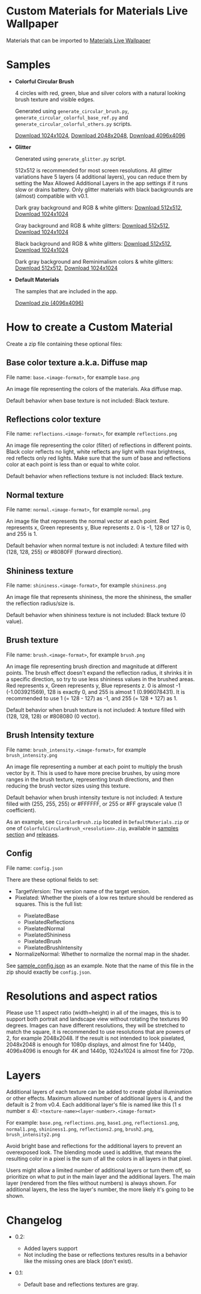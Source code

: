 # Custom Materials for Materials Live Wallpaper

Materials that can be imported to [Materials Live Wallpaper](https://github.com/Reminimalism/MaterialsLiveWallpaper)

# Samples

-  **Colorful Circular Brush**

    4 circles with red, green, blue and silver colors with a natural looking brush texture and visible edges.

    Generated using `generate_circular_brush.py`, `generate_circular_colorful_base_ref.py` and `generate_circular_colorful_others.py` scripts.

    [Download 1024x1024](https://github.com/Reminimalism/MaterialsLiveWallpaperCustomMaterials/releases/download/v2020.08.30/ColorfulCircularBrush_1024x1024.zip),
    [Download 2048x2048](https://github.com/Reminimalism/MaterialsLiveWallpaperCustomMaterials/releases/download/v2020.08.30/ColorfulCircularBrush_2048x2048.zip),
    [Download 4096x4096](https://github.com/Reminimalism/MaterialsLiveWallpaperCustomMaterials/releases/download/v2020.08.30/ColorfulCircularBrush_4096x4096.zip)

- **Glitter**

    Generated using `generate_glitter.py` script.

    512x512 is recommended for most screen resolutions.
    All glitter variations have 5 layers (4 additional layers),
    you can reduce them by setting the Max Allowed Additional Layers in the app settings if it runs slow or drains battery.
    Only glitter materials with black backgrounds are (almost) compatible with v0.1.

    Dark gray background and RGB & white glitters:
    [Download 512x512](https://github.com/Reminimalism/MaterialsLiveWallpaperCustomMaterials/releases/download/v2020.08.30/Glitter_512x512_DarkGray_RGB.zip),
    [Download 1024x1024](https://github.com/Reminimalism/MaterialsLiveWallpaperCustomMaterials/releases/download/v2020.08.30/Glitter_1024x1024_DarkGray_RGB.zip)

    Gray background and RGB & white glitters:
    [Download 512x512](https://github.com/Reminimalism/MaterialsLiveWallpaperCustomMaterials/releases/download/v2020.08.30/Glitter_512x512_Gray_RGB.zip),
    [Download 1024x1024](https://github.com/Reminimalism/MaterialsLiveWallpaperCustomMaterials/releases/download/v2020.08.30/Glitter_1024x1024_Gray_RGB.zip)

    Black background and RGB & white glitters:
    [Download 512x512](https://github.com/Reminimalism/MaterialsLiveWallpaperCustomMaterials/releases/download/v2020.08.30/Glitter_512x512_Black_RGB.zip),
    [Download 1024x1024](https://github.com/Reminimalism/MaterialsLiveWallpaperCustomMaterials/releases/download/v2020.08.30/Glitter_1024x1024_Black_RGB.zip)

    Dark gray background and Reminimalism colors & white glitters:
    [Download 512x512](https://github.com/Reminimalism/MaterialsLiveWallpaperCustomMaterials/releases/download/v2020.08.30/Glitter_512x512_DarkGray_ReminimalismColors.zip),
    [Download 1024x1024](https://github.com/Reminimalism/MaterialsLiveWallpaperCustomMaterials/releases/download/v2020.08.30/Glitter_1024x1024_DarkGray_ReminimalismColors.zip)

- **Default Materials**

    The samples that are included in the app.

    [Download zip (4096x4096)](https://github.com/Reminimalism/MaterialsLiveWallpaperCustomMaterials/releases/download/v2020.08.30/DefaultMaterials.zip)

# How to create a Custom Material

Create a zip file containing these optional files:

## Base color texture a.k.a. Diffuse map
File name: `base.<image-format>`, for example `base.png`

An image file representing the colors of the materials. Aka diffuse map.

Default behavior when base texture is not included: Black texture.

## Reflections color texture
File name: `reflections.<image-format>`, for example `reflections.png`

An image file representing the color (filter) of reflections in different points.
Black color reflects no light, white reflects any light with max brightness, red reflects only red lights.
Make sure that the sum of base and reflections color at each point is less than or equal to white color.

Default behavior when reflections texture is not included: Black texture.

## Normal texture
File name: `normal.<image-format>`, for example `normal.png`

An image file that represents the normal vector at each point.
Red represents x, Green represents y, Blue represents z. 0 is -1, 128 or 127 is 0, and 255 is 1.

Default behavior when normal texture is not included: A texture filled with (128, 128, 255) or #8080FF (forward direction).

## Shininess texture
File name: `shininess.<image-format>`, for example `shininess.png`

An image file that represents shininess, the more the shininess, the smaller the reflection radius/size is.

Default behavior when shininess texture is not included: Black texture (0 value).

## Brush texture
File name: `brush.<image-format>`, for example `brush.png`

An image file representing brush direction and magnitude at different points.
The brush effect doesn't expand the reflection radius, it shrinks it in a specific direction, so try to use less shininess values in the brushed areas.
Red represents x, Green represents y, Blue represents z.
0 is almost -1 (-1.003921569), 128 is exactly 0, and 255 is almost 1 (0.996078431).
It is recommended to use 1 (= 128 - 127) as -1, and 255 (= 128 + 127) as 1.

Default behavior when brush texture is not included: A texture filled with (128, 128, 128) or #808080 (0 vector).

## Brush Intensity texture
File name: `brush_intensity.<image-format>`, for example `brush_intensity.png`

An image file representing a number at each point to multiply the brush vector by it.
This is used to have more precise brushes, by using more ranges in the brush texture, representing brush directions, and then reducing the brush vector sizes using this texture.

Default behavior when brush intensity texture is not included: A texture filled with (255, 255, 255) or #FFFFFF, or 255 or #FF grayscale value (1 coefficient).

As an example, see `CircularBrush.zip` located in `DefaultMaterials.zip` or one of `ColorfulCircularBrush_<resolution>.zip`,
available in [samples section](#samples) and [releases](https://github.com/Reminimalism/MaterialsLiveWallpaperCustomMaterials/releases/).

## Config
File name: `config.json`

There are these optional fields to set:

  - TargetVersion: The version name of the target version.
  - Pixelated<texture-name>: Whether the pixels of a low res texture should be rendered as squares. This is the full list:
    - PixelatedBase
    - PixelatedReflections
    - PixelatedNormal
    - PixelatedShininess
    - PixelatedBrush
    - PixelatedBrushIntensity
  - NormalizeNormal: Whether to normalize the normal map in the shader.

See [sample_config.json](https://github.com/Reminimalism/MaterialsLiveWallpaperCustomMaterials/blob/master/sample_config.json) as an example.
Note that the name of this file in the zip should exactly be `config.json`.

# Resolutions and aspect ratios

Please use 1:1 aspect ratio (width=height) in all of the images, this is to support both portrait and landscape view without rotating the textures 90 degrees.
Images can have different resolutions, they will be stretched to match the square, it is recommended to use resolutions that are powers of 2, for example 2048x2048.
If the result is not intended to look pixelated, 2048x2048 is enough for 1080p displays, and almost fine for 1440p, 4096x4096 is enough for 4K and 1440p, 1024x1024 is almost fine for 720p.

# Layers

Additional layers of each texture can be added to create global illumination or other effects.
Maximum allowed number of additional layers is 4, and the default is 2 from v0.4.
Each additional layer's file is named like this (1 ≤ number ≤ 4): `<texture-name><layer-number>.<image-format>`

For example: `base.png`, `reflections.png`, `base1.png`, `reflections1.png`, `normal1.png`, `shininess1.png`, `reflections2.png`, `brush2.png`, `brush_intensity2.png`

Avoid bright base and reflections for the additional layers to prevent an overexposed look.
The blending mode used is additive, that means the resulting color in a pixel is the sum of all the colors in all layers in that pixel.

Users might allow a limited number of additional layers or turn them off, so prioritize on what to put in the main layer and the additional layers.
The main layer (rendered from the files without numbers) is always shown.
For additional layers, the less the layer's number, the more likely it's going to be shown.

# Changelog

- 0.2:
  - Added layers support
  - Not including the base or reflections textures results in a behavior like the missing ones are black (don't exist).

- 0.1:
  - Default base and reflections textures are gray.
